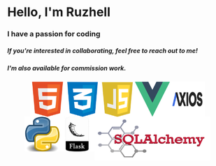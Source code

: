 <h1>Hello, I'm Ruzhell</h1>
<h3>I have a passion for coding</h3>
<h5>If you're interested in collaborating, feel free to reach out to me!</h5>
<h5>I'm also available for commission work.</h5>

<div style="display:flex;flex-direction:column;align-items:center;justify-content:center;width:100%;height:100%;">
    <div style="display: flex; ">
        <img src="./images/html.png" alt="Html" width="80" height="80">
        <img src="./images/css.png" alt="Css" width="80" height="80">
        <img src="./images/js.png" alt="Js" width="80" height="80">
        <img src="./images/vuelogo.png" alt="Vue.js Logo" width="80" height="80">
        <img src="./images/axios.png" alt="Axios" width="80" height="80">
    </div>
    <div style="display: flex; ">
        <img src="./images/pylogo.png" alt="Python" width="80" height="80">
        <img src="./images/flask.png" alt="Flask" width="80" height="80">
        <img src="./images/sqlalchemy.png" alt="sql" width="265" height="100">
    </div>
</div>

